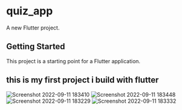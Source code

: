 # quiz_app

A new Flutter project.

## Getting Started

This project is a starting point for a Flutter application.

## this is my first project i build with flutter

![Screenshot 2022-09-11 183410](https://user-images.githubusercontent.com/94804979/189539441-9d02b649-d887-45d2-b01a-896e095794b0.png)
![Screenshot 2022-09-11 183448](https://user-images.githubusercontent.com/94804979/189539442-c4761255-9358-4db7-9766-21c61182626f.png)
![Screenshot 2022-09-11 183229](https://user-images.githubusercontent.com/94804979/189539444-8c286052-96c3-43f8-bbbe-a6e55423e931.png)
![Screenshot 2022-09-11 183332](https://user-images.githubusercontent.com/94804979/189539446-92c61fdf-24e6-44aa-a4b8-65a98bba14f4.png)
